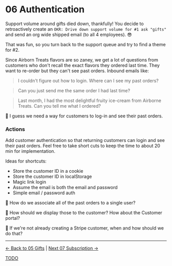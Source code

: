 # 06 Authentication

Support volume around gifts died down, thankfully! You decide to retroactively
create an `OKR: Drive down support volume for #1 ask "gifts"` and send an org wide
shipped email (to all 4 employees). 😎

That was fun, so you turn back to the support queue and try to find a theme for #2.

Since Airborn Treats flavors are so zaney, we get a lot of questions from customers
who don't recall the exact flavors they ordered last time. They want to re-order
but they can't see past orders. Inbound emails like:

> I couldn't figure out how to login. Where can I see my past orders?

> Can you just send me the same order I had last time?

> Last month, I had the most delightful fruity ice-cream from Airborne Treats.
> Can you tell me what I ordered?

🤔 I guess we need a way for customers to log-in and see their past orders.


### Actions

Add customer authentication so that returning customers can login and see their past
orders. Feel free to take short cuts to keep the time to about 20 min for implementation.

Ideas for shortcuts:

- Store the customer ID in a cookie
- Store the customer ID in localStorage
- Magic link login
- Assume the email is both the email and password
- Simple email / password auth


🧠 How do we associate all of the past orders to a single user?

🧠 How should we display those to the customer? How about the Customer portal?

🧠 If we're not already creating a Stripe customer, when and how should we do that?


---

[<- Back to 05 Gifts](./05-gifts.md)
|
[Next 07 Subscription ->](./07-subscription.md)

[TODO](../TODO.md)


